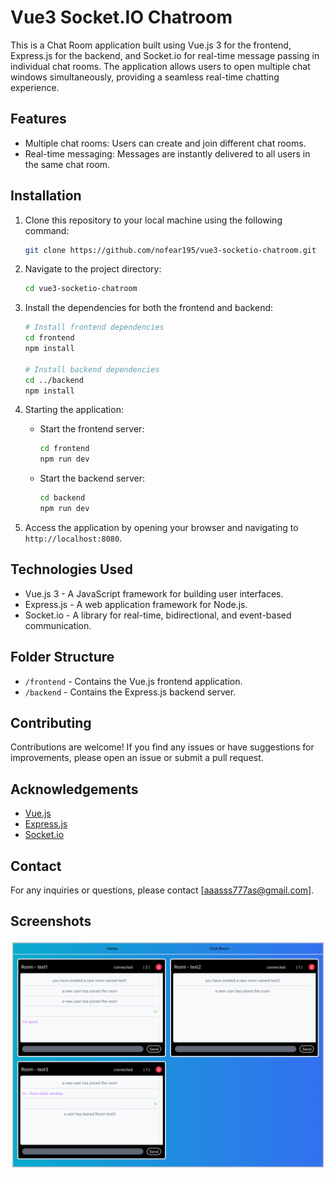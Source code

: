 # Vue3 Socket.IO Chatroom

This is a Chat Room application built using Vue.js 3 for the frontend, Express.js for the backend, and Socket.io for real-time message passing in individual chat rooms. The application allows users to open multiple chat windows simultaneously, providing a seamless real-time chatting experience.
## Features

- Multiple chat rooms: Users can create and join different chat rooms.
- Real-time messaging: Messages are instantly delivered to all users in the same chat room.

## Installation

1. Clone this repository to your local machine using the following command:

   ```bash
   git clone https://github.com/nofear195/vue3-socketio-chatroom.git
   ```

2. Navigate to the project directory:

   ```bash
   cd vue3-socketio-chatroom
   ```

3. Install the dependencies for both the frontend and backend:

   ```bash
   # Install frontend dependencies
   cd frontend
   npm install

   # Install backend dependencies
   cd ../backend
   npm install
   ```

4. Starting the application:

   - Start the frontend server:
     ```bash
     cd frontend
     npm run dev
     ```

   - Start the backend server:
     ```bash
     cd backend
     npm run dev
     ```

5. Access the application by opening your browser and navigating to `http://localhost:8080`.

## Technologies Used

- Vue.js 3 - A JavaScript framework for building user interfaces.
- Express.js - A web application framework for Node.js.
- Socket.io - A library for real-time, bidirectional, and event-based communication.

## Folder Structure

- `/frontend` - Contains the Vue.js frontend application.
- `/backend` - Contains the Express.js backend server.

## Contributing

Contributions are welcome! If you find any issues or have suggestions for improvements, please open an issue or submit a pull request.

## Acknowledgements

- [Vue.js](https://vuejs.org/)
- [Express.js](https://expressjs.com/)
- [Socket.io](https://socket.io/)


## Contact

For any inquiries or questions, please contact [aaasss777as@gmail.com].

## Screenshots

![This is a screenshot](/screenshot.png)